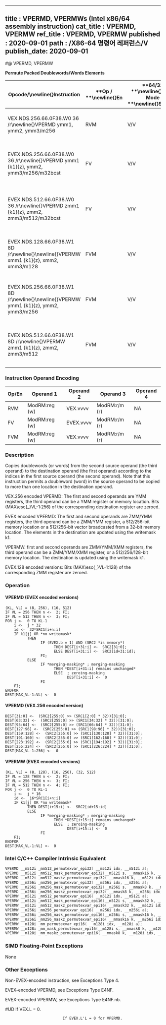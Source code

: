 ----------------------------
title : VPERMD, VPERMWs (Intel x86/64 assembly instruction)
cat_title : VPERMD, VPERMW
ref_title : VPERMD, VPERMW
published : 2020-09-01
path : /X86-64 명령어 레퍼런스/V
publish_date: 2020-09-01
----------------------------
#@ VPERMD, VPERMW

**Permute Packed Doublewords/Words Elements**

|**Opcode/**\newline{}**Instruction**|**Op / **\newline{}**En**|**64/32 **\newline{}**bit Mode **\newline{}**Support**|**CPUID **\newline{}**Feature **\newline{}**Flag**|**Description**|
|------------------------------------|-------------------------|------------------------------------------------------|--------------------------------------------------|---------------|
|VEX.NDS.256.66.0F38.W0 36 /r\newline{}VPERMD ymm1, ymm2, ymm3/m256|RVM|V/V|AVX2|Permute doublewords in ymm3/m256 using indices in ymm2 and store the result in ymm1.|
|EVEX.NDS.256.66.0F38.W0 36 /r\newline{}VPERMD ymm1 {k1}{z}, ymm2, ymm3/m256/m32bcst|FV|V/V|AVX512VL\newline{}AVX512F|Permute doublewords in ymm3/m256/m32bcst using indexes in ymm2 and store the result in ymm1 using writemask k1.|
|EVEX.NDS.512.66.0F38.W0 36 /r\newline{}VPERMD zmm1 {k1}{z}, zmm2, zmm3/m512/m32bcst|FV|V/V|AVX512F|Permute doublewords in zmm3/m512/m32bcst using indices in zmm2 and store the result in zmm1 using writemask k1.|
|EVEX.NDS.128.66.0F38.W1 8D /r\newline{}\newline{}VPERMW xmm1 {k1}{z}, xmm2, xmm3/m128|FVM|V/V|AVX512VL\newline{}AVX512BW|Permute word integers in xmm3/m128 using indexes in xmm2 and store the result in xmm1 using writemask k1.|
|EVEX.NDS.256.66.0F38.W1 8D /r\newline{}\newline{}VPERMW ymm1 {k1}{z}, ymm2, ymm3/m256|FVM|V/V|AVX512VL\newline{}AVX512BW|Permute word integers in ymm3/m256 using indexes in ymm2 and store the result in ymm1 using writemask k1.|
|EVEX.NDS.512.66.0F38.W1 8D /r\newline{}VPERMW zmm1 {k1}{z}, zmm2, zmm3/m512|FVM|V/V|AVX512BW|Permute word integers in zmm3/m512 using indexes in zmm2 and store the result in zmm1 using writemask k1.|
### Instruction Operand Encoding


|Op/En|Operand 1|Operand 2|Operand 3|Operand 4|
|-----|---------|---------|---------|---------|
|RVM|ModRM:reg (w)|VEX.vvvv|ModRM:r/m (r)|NA|
|FV|ModRM:reg (w)|EVEX.vvvv|ModRM:r/m (r)|NA|
|FVM|ModRM:reg (w)|VEX.vvvv|ModRM:r/m (r)|NA|
### Description


Copies doublewords (or words) from the second source operand (the third operand) to the destination operand (the first operand) according to the indices in the first source operand (the second operand). Note that this instruction permits a doubleword (word) in the source operand to be copied to more than one location in the destination operand.

VEX.256 encoded VPERMD: The first and second operands are YMM registers, the third operand can be a YMM register or memory location. Bits (MAX\esc{_}VL-1:256) of the corresponding destination register are zeroed. 

EVEX encoded VPERMD: The first and second operands are ZMM/YMM registers, the third operand can be a ZMM/YMM register, a 512/256-bit memory location or a 512/256-bit vector broadcasted from a 32-bit memory location. The elements in the destination are updated using the writemask k1.

VPERMW: first and second operands are ZMM/YMM/XMM registers, the third operand can be a ZMM/YMM/XMM register, or a 512/256/128-bit memory location. The destination is updated using the writemask k1.

EVEX.128 encoded versions: Bits (MAX\esc{_}VL-1:128) of the corresponding ZMM register are zeroed.


### Operation
#### VPERMD (EVEX encoded versions)
```info-verb
(KL, VL) = (8, 256), (16, 512)
IF VL = 256 THEN n <-  2; FI;
IF VL = 512 THEN n <-  3; FI;
FOR j <-  0 TO KL-1
    i <-  j * 32
    id <-  32*SRC1[i+n:i]
    IF k1[j] OR *no writemask*
          THEN 
                IF (EVEX.b = 1) AND (SRC2 *is memory*)
                      THEN DEST[i+31:i] <-  SRC2[31:0];
                      ELSE DEST[i+31:i] <-  SRC2[id+31:id];
                FI;
          ELSE 
                IF *merging-masking* ; merging-masking
                      THEN *DEST[i+31:i] remains unchanged*
                      ELSE  ; zeroing-masking
                            DEST[i+31:i] <-  0
                FI
    FI;
ENDFOR
DEST[MAX_VL-1:VL] <-  0
```
#### VPERMD (VEX.256 encoded version)
```info-verb
DEST[31:0] <-  (SRC2[255:0] >> (SRC1[2:0] * 32))[31:0];
DEST[63:32] <-  (SRC2[255:0] >> (SRC1[34:32] * 32))[31:0];
DEST[95:64] <-  (SRC2[255:0] >> (SRC1[66:64] * 32))[31:0];
DEST[127:96] <-  (SRC2[255:0] >> (SRC1[98:96] * 32))[31:0];
DEST[159:128] <-  (SRC2[255:0] >> (SRC1[130:128] * 32))[31:0];
DEST[191:160] <-  (SRC2[255:0] >> (SRC1[162:160] * 32))[31:0];
DEST[223:192] <-  (SRC2[255:0] >> (SRC1[194:192] * 32))[31:0];
DEST[255:224] <-  (SRC2[255:0] >> (SRC1[226:224] * 32))[31:0];
DEST[MAX_VL-1:256] <-  0
```
#### VPERMW (EVEX encoded versions)
```info-verb
(KL, VL) = (8, 128), (16, 256), (32, 512)
IF VL = 128 THEN n <-  2; FI;
IF VL = 256 THEN n <-  3; FI;
IF VL = 512 THEN n <-  4; FI;
FOR j <-  0 TO KL-1
    i <-  j * 16
    id <-  16*SRC1[i+n:i]
    IF k1[j] OR *no writemask*
          THEN DEST[i+15:i] <-  SRC2[id+15:id]
          ELSE 
                IF *merging-masking* ; merging-masking
                      THEN *DEST[i+15:i] remains unchanged*
                      ELSE  ; zeroing-masking
                            DEST[i+15:i] <-  0
                FI
    FI;
ENDFOR
DEST[MAX_VL-1:VL] <-  0
```

### Intel C/C++ Compiler Intrinsic Equivalent

```cpp
VPERMD __m512i _mm512_permutexvar_epi32( __m512i idx, __m512i a);
VPERMD __m512i _mm512_mask_permutexvar_epi32(__m512i s, __mmask16 k, __m512i idx, __m512i a);
VPERMD __m512i _mm512_maskz_permutexvar_epi32( __mmask16 k, __m512i idx, __m512i a);
VPERMD __m256i _mm256_permutexvar_epi32( __m256i idx, __m256i a);
VPERMD __m256i _mm256_mask_permutexvar_epi32(__m256i s, __mmask8 k, __m256i idx, __m256i a);
VPERMD __m256i _mm256_maskz_permutexvar_epi32( __mmask8 k, __m256i idx, __m256i a);
VPERMW __m512i _mm512_permutexvar_epi16( __m512i idx, __m512i a);
VPERMW __m512i _mm512_mask_permutexvar_epi16(__m512i s, __mmask32 k, __m512i idx, __m512i a);
VPERMW __m512i _mm512_maskz_permutexvar_epi16( __mmask32 k, __m512i idx, __m512i a);
VPERMW __m256i _mm256_permutexvar_epi16( __m256i idx, __m256i a);
VPERMW __m256i _mm256_mask_permutexvar_epi16(__m256i s, __mmask16 k, __m256i idx, __m256i a);
VPERMW __m256i _mm256_maskz_permutexvar_epi16( __mmask16 k, __m256i idx, __m256i a);
VPERMW __m128i _mm_permutexvar_epi16( __m128i idx, __m128i a);
VPERMW __m128i _mm_mask_permutexvar_epi16(__m128i s, __mmask8 k, __m128i idx, __m128i a);
VPERMW __m128i _mm_maskz_permutexvar_epi16( __mmask8 k, __m128i idx, __m128i a);
```
### SIMD Floating-Point Exceptions


None

### Other Exceptions


Non-EVEX-encoded instruction, see Exceptions Type 4.

EVEX-encoded VPERMD, see Exceptions Type E4NF.

EVEX-encoded VPERMW, see Exceptions Type E4NF.nb.

#UD If VEX.L = 0.

                              If EVEX.L'L = 0 for VPERMD.

